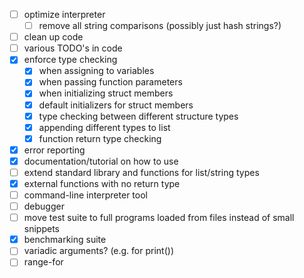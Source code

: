 - [ ] optimize interpreter
  - [ ] remove all string comparisons (possibly just hash strings?)
- [ ] clean up code
- [ ] various TODO's in code
- [X] enforce type checking
  - [X] when assigning to variables
  - [X] when passing function parameters
  - [X] when initializing struct members
  - [X] default initializers for struct members
  - [X] type checking between different structure types
  - [X] appending different types to list
  - [X] function return type checking
- [X] error reporting
- [X] documentation/tutorial on how to use
- [ ] extend standard library and functions for list/string types
- [X] external functions with no return type
- [ ] command-line interpreter tool
- [ ] debugger
- [ ] move test suite to full programs loaded from files instead of small snippets
- [X] benchmarking suite
- [ ] variadic arguments? (e.g. for print())
- [ ] range-for
